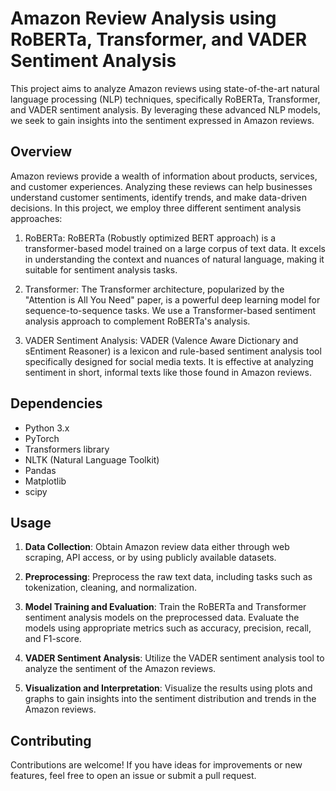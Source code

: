 # Amazon Review Analysis using RoBERTa, Transformer, and VADER Sentiment Analysis

This project aims to analyze Amazon reviews using state-of-the-art natural language processing (NLP) techniques, specifically RoBERTa, Transformer, and VADER sentiment analysis. By leveraging these advanced NLP models, we seek to gain insights into the sentiment expressed in Amazon reviews.

## Overview

Amazon reviews provide a wealth of information about products, services, and customer experiences. Analyzing these reviews can help businesses understand customer sentiments, identify trends, and make data-driven decisions. In this project, we employ three different sentiment analysis approaches:

1. RoBERTa: RoBERTa (Robustly optimized BERT approach) is a transformer-based model trained on a large corpus of text data. It excels in understanding the context and nuances of natural language, making it suitable for sentiment analysis tasks.

2. Transformer: The Transformer architecture, popularized by the "Attention is All You Need" paper, is a powerful deep learning model for sequence-to-sequence tasks. We use a Transformer-based sentiment analysis approach to complement RoBERTa's analysis.

3. VADER Sentiment Analysis: VADER (Valence Aware Dictionary and sEntiment Reasoner) is a lexicon and rule-based sentiment analysis tool specifically designed for social media texts. It is effective at analyzing sentiment in short, informal texts like those found in Amazon reviews.

## Dependencies

- Python 3.x
- PyTorch
- Transformers library
- NLTK (Natural Language Toolkit)
- Pandas
- Matplotlib
- scipy


## Usage

1. **Data Collection**: Obtain Amazon review data either through web scraping, API access, or by using publicly available datasets.

2. **Preprocessing**: Preprocess the raw text data, including tasks such as tokenization, cleaning, and normalization.

3. **Model Training and Evaluation**: Train the RoBERTa and Transformer sentiment analysis models on the preprocessed data. Evaluate the models using appropriate metrics such as accuracy, precision, recall, and F1-score.

4. **VADER Sentiment Analysis**: Utilize the VADER sentiment analysis tool to analyze the sentiment of the Amazon reviews.

5. **Visualization and Interpretation**: Visualize the results using plots and graphs to gain insights into the sentiment distribution and trends in the Amazon reviews.

## Contributing

Contributions are welcome! If you have ideas for improvements or new features, feel free to open an issue or submit a pull request.

